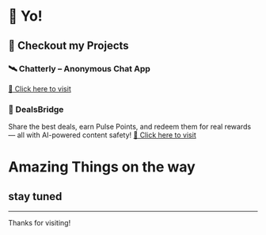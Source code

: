 # 👋 Yo!

## 🚀 Checkout my Projects

### 🛰️ Chatterly – Anonymous Chat App  
[🔗 Click here to visit](https://www.chatterly.fun)

### 🚀 DealsBridge 
Share the best deals, earn Pulse Points, and redeem them for real rewards — all with AI-powered content safety!
[🔗 Click here to visit](https://dealsbridge-client.vercel.app/)

# Amazing Things on the way
## stay tuned

---

Thanks for visiting!
